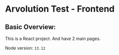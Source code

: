 # Arvolution Test - Frontend

## Basic Overview:

This is a React project. And have 2 main pages.

Node version: `13.12`

